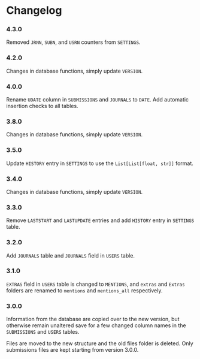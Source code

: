 # Changelog

### 4.3.0

Removed `JRNN`, `SUBN`, and `USRN` counters from `SETTINGS`.

### 4.2.0

Changes in database functions, simply update `VERSION`.

### 4.0.0

Rename `UDATE` column in `SUBMISSIONS` and `JOURNALS` to `DATE`. Add automatic insertion checks to all tables.

### 3.8.0

Changes in database functions, simply update `VERSION`.

### 3.5.0

Update `HISTORY` entry in `SETTINGS` to use the `List[List[float, str]]` format.

### 3.4.0

Changes in database functions, simply update `VERSION`.

### 3.3.0

Remove `LASTSTART` and `LASTUPDATE` entries and add `HISTORY` entry in `SETTINGS` table.

### 3.2.0

Add `JOURNALS` table and `JOURNALS` field in `USERS` table.

### 3.1.0

`EXTRAS` field in `USERS` table is changed to `MENTIONS`, and `extras` and `Extras` folders are renamed to `mentions` and `mentions_all` respectively.

### 3.0.0

Information from the database are copied over to the new version, but otherwise remain unaltered save for a few changed column names in the `SUBMISSIONS` and `USERS` tables.

Files are moved to the new structure and the old files folder is deleted. Only submissions files are kept starting from version 3.0.0.